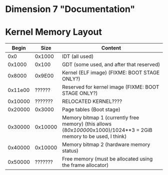Dimension 7 "Documentation"
===========================

Kernel Memory Layout
====================

Begin  | Size  | Content
-------|-------|--------
0x0    |0x1000 | IDT (all used)
0x1000 |0x100  | GDT (some used, and after that reserved)
0x8000 |0x9E00 | Kernel (ELF image) (FIXME: BOOT STAGE ONLY?)
0x11e00|?????? | Reserved for kernel image (FIXME: BOOT STAGE ONLY?)
0x10000|???????| RELOCATED KERNEL????
0x20000|0x3000 | Page tables (Boot stage)
0x30000|0x10000| Memory bitmap 1 (currently free memory) (this allows (8*0x10000*0x1000)/1024**3 = 2GiB memory to be used, I think)
0x40000|0x10000| Memory bitmap 2 (hardware memory status)
0x50000|???????| Free memory (must be allocated using the frame allocator)
